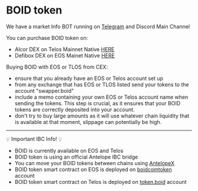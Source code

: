 # BOID token

We have a market Info BOT running on [Telegram](https://t.me/boid_info_bot) and Discord Main Channel

You can purchase BOID token on:
- Alcor DEX on Telos Mainnet Native [HERE](https://telos.alcor.exchange/swap?input=BOID-token.boid&output=TLOS-eosio.token)
- Defibox DEX on EOS Mainet Native [HERE](https://pro.defibox.io/pool-market-details/8)

Buying BOID with EOS or TLOS from CEX:
- ensure that you already have an EOS or Telos account set up
- from any exchange that has EOS or TLOS listed send your tokens to the account "swapper.boid"
- include a memo containing your own EOS or Telos account name when sending the tokens. This step is crucial, as it ensures that your BOID tokens are correctly deposited into your account.
- don't try to buy large amounts as it will use whatever chain liquidity that is available at that moment, slippage can potentially be high.
______________________________________________________________
💡 Important IBC Info! 💡
- BOID is currently available on EOS and Telos
- BOID token is using an official Antelope IBC bridge
- You can move your BOID tokens between chains using [AntelopeX](https://antelopex.io/)
- BOID token smart contract on EOS is deployed on [boidcomtoken](https://bloks.io/account/boidcomtoken) account
- BOID token smart contract on Telos is deployed on [token.boid](https://eosauthority.com/account/token.boid?network=telos) account